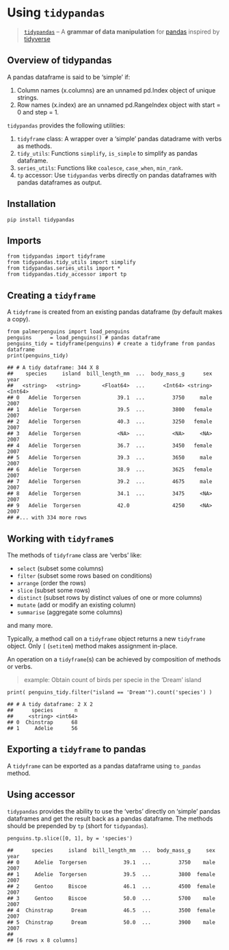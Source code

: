 # Using `tidypandas`

> [`tidypandas`](https://github.com/talegari/tidypandas) – A **grammar
> of data manipulation** for
> [pandas](https://pandas.pydata.org/docs/index.html) inspired by
> [tidyverse](https://tidyverse.tidyverse.org/)

## Overview of tidypandas

A pandas dataframe is said to be ‘simple’ if:

1.  Column names (x.columns) are an unnamed pd.Index object of unique
    strings.
2.  Row names (x.index) are an unnamed pd.RangeIndex object with start =
    0 and step = 1.

`tidypandas` provides the following utilities:

1.  `tidyframe` class: A wrapper over a ‘simple’ pandas datadrame with
    verbs as methods.
2.  `tidy_utils`: Functions `simplify`, `is_simple` to simplify as
    pandas dataframe.
3.  `series_utils`: Functions like `coalesce`, `case_when`, `min_rank`.
4.  `tp` accessor: Use `tidypandas` verbs directly on pandas dataframes
    with pandas dataframes as output.

## Installation

    pip install tidypandas

## Imports

    from tidypandas import tidyframe
    from tidypandas.tidy_utils import simplify
    from tidypandas.series_utils import *
    from tidypandas.tidy_accessor import tp

## Creating a `tidyframe`

A `tidyframe` is created from an existing pandas dataframe (by default
makes a copy).

    from palmerpenguins import load_penguins
    penguins      = load_penguins() # pandas dataframe
    penguins_tidy = tidyframe(penguins) # create a tidyframe from pandas dataframe
    print(penguins_tidy)

    ## # A tidy dataframe: 344 X 8
    ##    species     island  bill_length_mm  ...  body_mass_g      sex    year
    ##   <string>   <string>       <Float64>  ...      <Int64> <string> <Int64>
    ## 0   Adelie  Torgersen            39.1  ...         3750     male    2007
    ## 1   Adelie  Torgersen            39.5  ...         3800   female    2007
    ## 2   Adelie  Torgersen            40.3  ...         3250   female    2007
    ## 3   Adelie  Torgersen            <NA>  ...         <NA>     <NA>    2007
    ## 4   Adelie  Torgersen            36.7  ...         3450   female    2007
    ## 5   Adelie  Torgersen            39.3  ...         3650     male    2007
    ## 6   Adelie  Torgersen            38.9  ...         3625   female    2007
    ## 7   Adelie  Torgersen            39.2  ...         4675     male    2007
    ## 8   Adelie  Torgersen            34.1  ...         3475     <NA>    2007
    ## 9   Adelie  Torgersen            42.0              4250     <NA>    2007
    ## #... with 334 more rows

## Working with `tidyframe`s

The methods of `tidyframe` class are ‘verbs’ like:

-   `select` (subset some columns)
-   `filter` (subset some rows based on conditions)
-   `arrange` (order the rows)
-   `slice` (subset some rows)
-   `distinct` (subset rows by distinct values of one or more columns)
-   `mutate` (add or modify an existing column)
-   `summarise` (aggregate some columns)

and many more.

Typically, a method call on a `tidyframe` object returns a new
`tidyframe` object. Only `[` (`setitem`) method makes assignment
in-place.

An operation on a `tidyframe`(s) can be achieved by composition of
methods or verbs.

> example: Obtain count of birds per specie in the ‘Dream’ island

    print( penguins_tidy.filter("island == 'Dream'").count('species') )

    ## # A tidy dataframe: 2 X 2
    ##      species       n
    ##     <string> <int64>
    ## 0  Chinstrap      68
    ## 1     Adelie      56

## Exporting a `tidyframe` to pandas

A `tidyframe` can be exported as a pandas dataframe using `to_pandas`
method.

## Using accessor

`tidypandas` provides the ability to use the ‘verbs’ directly on
‘simple’ pandas dataframes and get the result back as a pandas
dataframe. The methods should be prepended by `tp` (short for
`tidypandas`).

    penguins.tp.slice([0, 1], by = 'species')

    ##      species     island  bill_length_mm  ...  body_mass_g     sex  year
    ## 0     Adelie  Torgersen            39.1  ...         3750    male  2007
    ## 1     Adelie  Torgersen            39.5  ...         3800  female  2007
    ## 2     Gentoo     Biscoe            46.1  ...         4500  female  2007
    ## 3     Gentoo     Biscoe            50.0  ...         5700    male  2007
    ## 4  Chinstrap      Dream            46.5  ...         3500  female  2007
    ## 5  Chinstrap      Dream            50.0  ...         3900    male  2007
    ## 
    ## [6 rows x 8 columns]
